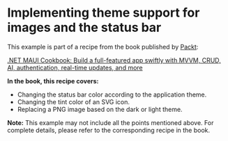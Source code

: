 # Implementing theme support for images and the status bar
This example is part of a recipe from the book published by [Packt](https://www.packtpub.com/en-us?utm_source=github):

[.NET MAUI Cookbook: Build a full-featured app swiftly with MVVM, CRUD, AI, authentication, real-time updates, and more](https://www.amazon.com/NET-MAUI-Cookbook-authentication-interactivity/dp/1835461123)

**In the book, this recipe covers:**
* Changing the status bar color according to the application theme.
* Changing the tint color of an SVG icon.
* Replacing a PNG image based on the dark or light theme.

**Note:** This example may not include all the points mentioned above. For complete details, please refer to the corresponding recipe in the book.
